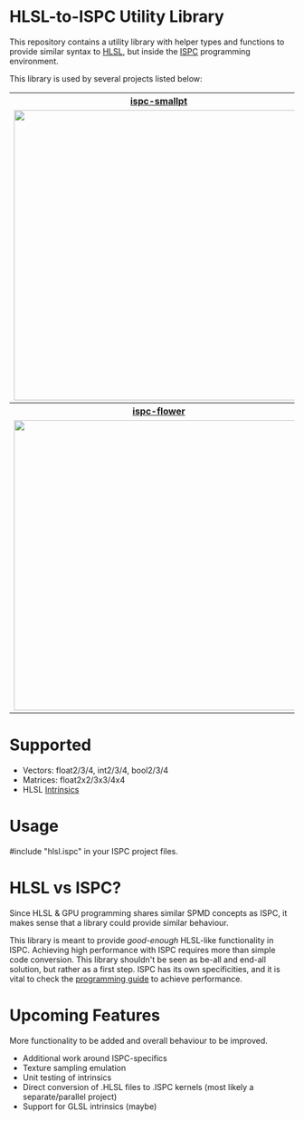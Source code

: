 # HLSL-to-ISPC Utility Library
This repository contains a utility library with helper types and functions to provide similar syntax to [HLSL](https://msdn.microsoft.com/en-us/library/windows/desktop/bb509638(v=vs.85).aspx), but inside the [ISPC](https://ispc.github.io) programming environment.

This library is used by several projects listed below:

<table style="width:100%">
  <tr>
    <th><a href="https://github.com/zigguratvertigo/ispc-smallpt">ispc-smallpt</a></th>
    <th><a href="https://github.com/zigguratvertigo/ispc-mandelbrot">ispc-mandelbrot</a></th> 
  </tr>
  <tr>
    <td><img width=512 src="https://raw.githubusercontent.com/zigguratvertigo/ispc-smallpt/master/Results/smallpt-ispc.png"></td>
    <td><img width=512 src="https://raw.githubusercontent.com/zigguratvertigo/ispc-mandelbrot/master/Results/mandelbrotDistance-ispc-10s.png"></td>
  </tr>
  <tr>
    <th><a href="https://github.com/zigguratvertigo/ispc-flower">ispc-flower</a></th>
    <th><a href="https://github.com/zigguratvertigo/ispc-worley">ispc-worley</a></th> 
  </tr>
  <tr>
    <td><img width=512 src="https://raw.githubusercontent.com/zigguratvertigo/ispc-flower/master/Results/flower-ispc.png"></td>
    <td><img width=512 src="https://github.com/zigguratvertigo/ispc-worley/blob/master/worley-ispc-logo.png?raw=true"></td> 
  </tr>
</table>

# Supported
- Vectors: float2/3/4, int2/3/4, bool2/3/4
- Matrices: float2x2/3x3/4x4
- HLSL [Intrinsics](https://msdn.microsoft.com/en-us/library/windows/desktop/ff471376(v=vs.85).aspx)

# Usage
#include "hlsl.ispc" in your ISPC project files.

# HLSL vs ISPC?
Since HLSL & GPU programming shares similar SPMD concepts as ISPC, it makes sense that a library could provide similar behaviour.

This library is meant to provide <i>good-enough</i> HLSL-like functionality in ISPC. Achieving high performance with ISPC requires more than simple code conversion. This library shouldn't be seen as be-all and end-all solution, but rather as a first step. ISPC has its own specificities, and it is vital to check the [programming guide](https://ispc.github.io/) to achieve performance. 

# Upcoming Features
More functionality to be added and overall behaviour to be improved.

- Additional work around ISPC-specifics
- Texture sampling emulation
- Unit testing of intrinsics
- Direct conversion of .HLSL files to .ISPC kernels (most likely a separate/parallel project)
- Support for GLSL intrinsics (maybe)
